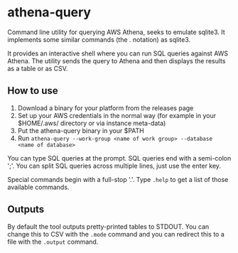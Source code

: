 # athena-query

Command line utility for querying AWS Athena, seeks to emulate sqlite3.  It implements some similar commands (the . notation) as sqlite3.

It provides an interactive shell where you can run SQL queries against AWS Athena.  The utility sends the query to Athena and then displays the results as a table or as CSV.

## How to use

1. Download a binary for your platform from the releases page
2. Set up your AWS credentials in the normal way (for example in your $HOME/.aws/ directory or via instance meta-data)
3. Put the athena-query binary in your $PATH
4. Run `athena-query --work-group <name of work group> --database <name of database>`

You can type SQL queries at the prompt.  SQL queries end with a semi-colon ';'.  You can split SQL queries across multiple lines, just use the enter key.

Special commands begin with a full-stop '.'.  Type `.help` to get a list of those available commands.

## Outputs

By default the tool outputs pretty-printed tables to STDOUT.  You can change this to CSV with the `.mode` command and you can redirect this to a file with the `.output` command.
